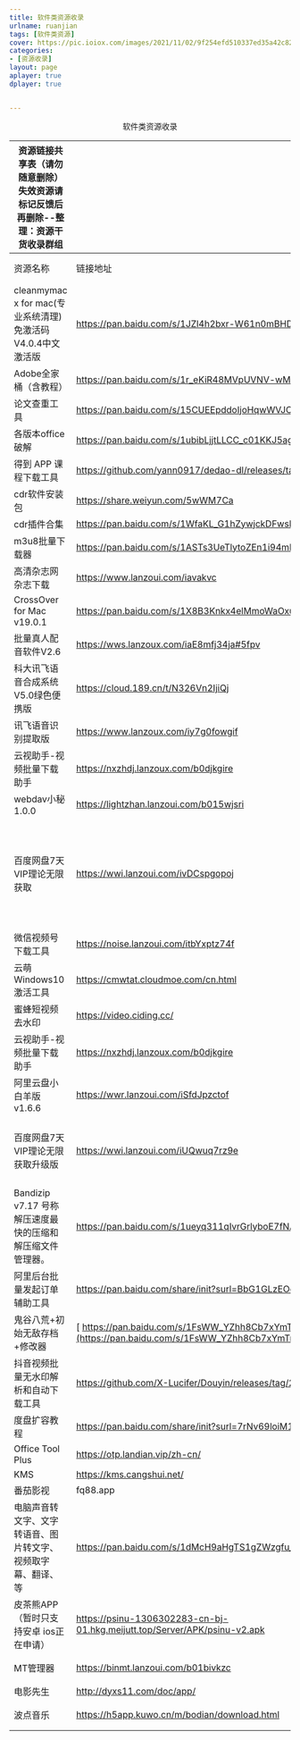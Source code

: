 ```yaml
---
title: 软件类资源收录
urlname: ruanjian
tags: [软件类资源]
cover: https://pic.ioiox.com/images/2021/11/02/9f254efd510337ed35a42c8206dcfc12.jpg
categories:
- [资源收录]
layout: page
aplayer: true
dplayer: true


---
```




<center>软件类资源收录</center>

| 资源链接共享表（请勿随意删除）失效资源请标记反馈后再删除--整理：资源干货收录群组 |                                                              |                                 |                                                    |
| ------------------------------------------------------------ | ------------------------------------------------------------ | ------------------------------- | -------------------------------------------------- |
| 资源名称                                                     | 链接地址                                                     | 提取码                          | 备注信息                                           |
| cleanmymac x for mac(专业系统清理)免激活码 V4.0.4中文激活版  | https://pan.baidu.com/s/1JZl4h2bxr-W61n0mBHDg9A              | w3fh                            |                                                    |
| Adobe全家桶（含教程）                                        | https://pan.baidu.com/s/1r_eKiR48MVpUVNV-wMFRqw              | k9b6                            |                                                    |
| 论文查重工具                                                 | https://pan.baidu.com/s/15CUEEpddoIjoHqwWVJC3lA              | kyo2                            |                                                    |
| 各版本office破解                                             | https://pan.baidu.com/s/1ubibLjjtLLCC_c01KKJ5ag              | wmtd                            |                                                    |
| 得到 APP 课程下载工具                                        | https://github.com/yann0917/dedao-dl/releases/tag/v1.0.1     | 无                              |                                                    |
| cdr软件安装包                                                | https://share.weiyun.com/5wWM7Ca                             | 82xi                            |                                                    |
| cdr插件合集                                                  | https://pan.baidu.com/s/1WfaKL_G1hZywjckDFwsL4A              | n4f3                            |                                                    |
| m3u8批量下载器                                               | https://pan.baidu.com/s/1ASTs3UeTlytoZEn1i94mNw#list/path=%2F | dywy                            |                                                    |
| 高清杂志网杂志下载                                           | https://www.lanzoui.com/iavakvc                              | 无                              |                                                    |
| CrossOver for Mac v19.0.1                                    | https://pan.baidu.com/s/1X8B3Knkx4elMmoWaOxut3g#list/path=%2F | rjbq                            |                                                    |
| 批量真人配音软件V2.6                                         | https://wws.lanzoux.com/iaE8mfj34ja#5fpv                     | 5fpv                            |                                                    |
| 科大讯飞语音合成系统 V5.0绿色便携版                          | https://cloud.189.cn/t/N326Vn2IjiQj                          | 无                              |                                                    |
| 讯飞语音识别提取版                                           | https://www.lanzoux.com/iy7g0fowgif                          | 无                              |                                                    |
| 云视助手-视频批量下载助手                                    | https://nxzhdj.lanzoux.com/b0djkgire                         | 无                              |                                                    |
| webdav小秘1.0.0                                              | https://lightzhan.lanzoui.com/b015wjsri                      | 无                              |                                                    |
| 百度网盘7天VIP理论无限获取                                   | https://wwi.lanzoui.com/ivDCspgopoj                          | 密码：xej    解压码：小二君真帅 | pc软件，易语言爬取联合活动，官方白嫖最为致命       |
| 微信视频号下载工具                                           | https://noise.lanzoui.com/itbYxptz74f                        | 无                              |                                                    |
| 云萌Windows10激活工具                                        | https://cmwtat.cloudmoe.com/cn.html                          | 无                              |                                                    |
| 蜜蜂短视频去水印                                             | https://video.ciding.cc/                                     | 无                              | 比较全面的短视频去水印工具。                       |
| 云视助手-视频批量下载助手                                    | https://nxzhdj.lanzoux.com/b0djkgire                         |                                 |                                                    |
| 阿里云盘小白羊版v1.6.6                                       | https://wwr.lanzoui.com/iSfdJpzctof                          | 无                              | 开源地址：https://github.com/liupan1890/aliyunpan  |
| 百度网盘7天VIP理论无限获取升级版                             | https://wwi.lanzoui.com/iUQwuq7rz9e                          | 解压码：资源研讨社              | 增加了软件内看活动时间的功能，避免了多次试错码     |
| Bandizip v7.17 号称解压速度最快的压缩和解压缩文件管理器。    | https://pan.baidu.com/s/1ueyq311qIvrGrlyboE7fNA              | ppsq                            | 安装后根目录下激活专业版补丁                       |
| 阿里后台批量发起订单辅助工具                                 | https://pan.baidu.com/share/init?surl=BbG1GLzEOou7yd6GZDKVWw | aC4K                            |                                                    |
| 鬼谷八荒+初始无敌存档+修改器                                 | [ https://pan.baidu.com/s/1FsWW_YZhh8Cb7xYmTmg9wg](https://pan.baidu.com/s/1FsWW_YZhh8Cb7xYmTmg9wg) | fhtz                            |                                                    |
| 抖音视频批量无水印解析和自动下载工具                         | https://github.com/X-Lucifer/Douyin/releases/tag/2.0         | 无                              |                                                    |
| 度盘扩容教程                                                 | https://pan.baidu.com/share/init?surl=7rNv69loiM1AfiN3w__BHw | JG77                            |                                                    |
| Office Tool Plus                                             | https://otp.landian.vip/zh-cn/                               |                                 |                                                    |
| KMS                                                          | https://kms.cangshui.net/                                    |                                 |                                                    |
| 番茄影视                                                     | fq88.app                                                     |                                 | 一个不错的影视软件                                 |
| 电脑声音转文字、文字转语音、图片转文字、视频取字幕、翻译、等 | https://pan.baidu.com/s/1dMcH9aHgTS1gZWzgfu_eVQ              | d658                            |                                                    |
| 皮茶熊APP（暂时只支持安卓 ios正在申请）                      | https://psinu-1306302283-cn-bj-01.hkg.meijutt.top/Server/APK/psinu-v2.apk |                                 |                                                    |
| MT管理器                                                     | https://binmt.lanzoui.com/b01bivkzc                          | 安卓神器                        |                                                    |
| 电影先生                                                     | http://dyxs11.com/doc/app/                                   |                                 | 目前只支持安卓下载，也可在线网址观看               |
| 波点音乐                                                     | https://h5app.kuwo.cn/m/bodian/download.html                 |                                 | tx出品、3000万＋曲库、免费、画面简洁、专属音乐短片 |